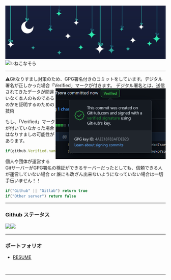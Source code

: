 ![header](https://github.com/Neko7sora/Neko7sora/blob/main/header.png?raw=true)
![](https://komarev.com/ghpvc/?username=Neko7sora&style=flat-square&label=PROFILE+VIEWS)✨ねこなそら

---

<div style="text-align: left;">
⚠Gitなりすまし対策のため、GPG署名付きのコミットをしています。デジタル署名が正しかった場合「Verified」マークが付きます。
<img align="right" src="https://github.com/Neko7sora/Neko7sora/blob/main/signature.png?raw=true" />
デジタル署名とは、送信されてきたデータが間違いなく本人のものであるのかを証明するのための技術

もし、「Verified」マークが付いていなかった場合はなりすましの可能性があります。
```js
if(github.Verified.name == "Neko7sora") return true
```

個人や団体が運営するGitサーバーがGPG署名の検証ができるサーバーだったとしても、信頼できる人が運営していない場合 or 誰にも改ざん出来ないようになっていない場合は一切手伝いません！！
```js
if("Github" || "Gitlab") return true
if("Other server") return false
```
</div>

---

### Github ステータス
<a href="https://github.com/anuraghazra/github-readme-stats">
  <img align="left" src="https://github-readme-stats.vercel.app/api?username=Neko7sora&count_private=true&show_icons=true&bg_color=ffffff00&title_color=5094f0&text_color=009a23&icon_color=fb7603" />
</a>
<a href="https://github.com/anuraghazra/github-readme-stats">
  <img src="https://github-readme-stats.vercel.app/api/top-langs/?username=Neko7sora&count_private=true&bg_color=ffffff00&title_color=5094f0&text_color=009a23&icon_color=fb7603" />
</a>
<br>

---

### ポートフォリオ
- [RESUME](https://www.resume.id/neko7sora)
<br>

---
